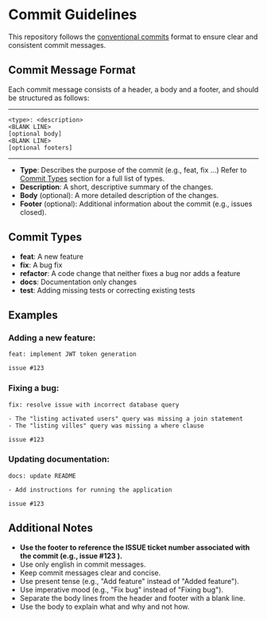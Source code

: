 # Commit Guidelines

This repository follows the [conventional commits](https://www.conventionalcommits.org/en/v1.0.0/) format to ensure clear and consistent commit messages.

## Commit Message Format

Each commit message consists of a header, a body and a footer, and should be structured as follows:

---

```
<type>: <description>
<BLANK LINE>
[optional body]
<BLANK LINE>
[optional footers]
```
---


- **Type**: Describes the purpose of the commit (e.g., feat, fix ...) Refer to [Commit Types](#commit-types) section for a full list of types.
- **Description**: A short, descriptive summary of the changes.
- **Body** (optional): A more detailed description of the changes.
- **Footer** (optional): Additional information about the commit (e.g., issues closed).

## Commit Types

- **feat**: A new feature
- **fix**: A bug fix
- **refactor**: A code change that neither fixes a bug nor adds a feature
- **docs**: Documentation only changes
- **test**: Adding missing tests or correcting existing tests

## Examples

### Adding a new feature:

```
feat: implement JWT token generation

issue #123
```

### Fixing a bug:

```
fix: resolve issue with incorrect database query

- The "listing activated users" query was missing a join statement
- The "listing villes" query was missing a where clause

issue #123

```

### Updating documentation:

```
docs: update README

- Add instructions for running the application

issue #123

```

## Additional Notes

- **Use the footer to reference the ISSUE ticket number associated with the commit (e.g., issue #123
).**
- Use only english in commit messages.
- Keep commit messages clear and concise.
- Use present tense (e.g., "Add feature" instead of "Added feature").
- Use imperative mood (e.g., "Fix bug" instead of "Fixing bug").
- Separate the body lines from the header and footer with a blank line.
- Use the body to explain what and why and not how.